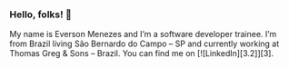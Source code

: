 ### Hello, folks! 👋


My name is Everson Menezes and I’m a  software developer trainee. I’m from Brazil living São Bernardo do Campo – SP and currently working at Thomas Greg & Sons – Brazil. You can find me on [![LinkedIn][3.2]][3].

<!--
**Everson-Menezes/Everson-Menezes** is a ✨ _special_ ✨ repository because its `README.md` (this file) appears on your GitHub profile.

Here are some ideas to get you started:

- 🔭 I’m currently working on ...
- 🌱 I’m currently learning ...
- 👯 I’m looking to collaborate on ...
- 🤔 I’m looking for help with ...
- 💬 Ask me about ...
- 📫 How to reach me: ...
- 😄 Pronouns: ...
- ⚡ Fun fact: ...
-->
